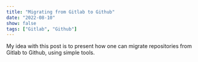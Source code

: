 ```yaml
---
title: "Migrating from Gitlab to Github"
date: "2022-08-10"
show: false
tags: ["Gitlab", "Github"]
---
```


My idea with this post is to present how one can migrate repositories from
Gitlab to Github, using simple tools.
